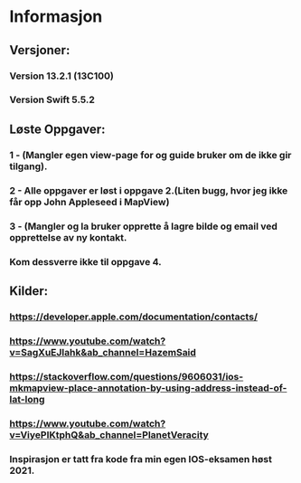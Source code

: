 # Informasjon

## Versjoner:
### Version 13.2.1 (13C100)
### Version Swift 5.5.2



## Løste Oppgaver:

### 1 - (Mangler egen view-page for og guide bruker om de ikke gir tilgang).

### 2 - Alle oppgaver er løst i oppgave 2.(Liten bugg, hvor jeg ikke får opp John Appleseed i MapView)

### 3 - (Mangler og la bruker opprette å lagre bilde og email ved opprettelse av ny kontakt.
         
### Kom dessverre ikke til oppgave 4.



## Kilder:

### https://developer.apple.com/documentation/contacts/
### https://www.youtube.com/watch?v=SagXuEJlahk&ab_channel=HazemSaid
### https://stackoverflow.com/questions/9606031/ios-mkmapview-place-annotation-by-using-address-instead-of-lat-long
### https://www.youtube.com/watch?v=ViyePIKtphQ&ab_channel=PlanetVeracity
### Inspirasjon er tatt fra kode fra min egen IOS-eksamen høst 2021.

